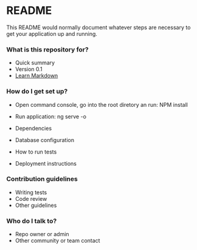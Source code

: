 # README #

This README would normally document whatever steps are necessary to get your application up and running.

### What is this repository for? ###

* Quick summary
* Version 0.1
* [Learn Markdown](https://bitbucket.org/tutorials/markdowndemo)

### How do I get set up? ###

* Open command console, go into the root diretory an run:
NPM install

* Run application: ng serve -o
* Dependencies
* Database configuration
* How to run tests
* Deployment instructions

### Contribution guidelines ###

* Writing tests
* Code review
* Other guidelines

### Who do I talk to? ###

* Repo owner or admin
* Other community or team contact